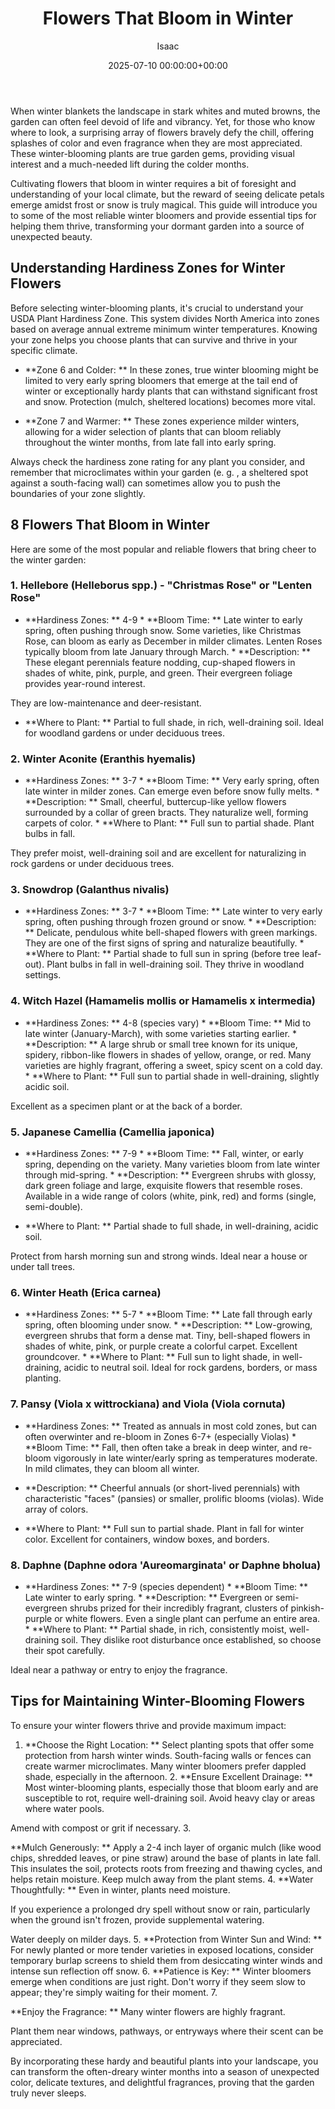 ﻿---
title: Flowers That Bloom in Winter
description: When winter blankets the landscape in stark whites and muted browns, the garden can often feel devoid of life and vibrancy.
slug: /flowers-that-bloom-in-winter/
date: 2025-07-10 00:00:00+00:00
lastmod: 2025-07-10 00:00:00+03:00
author: Isaac
categories:

- Gardening

- Plants and Flowers

- Guides
tags:

- gardening

- flower

- bloom
layout: post
---

When winter blankets the landscape in stark whites and muted browns, the garden can often feel devoid of life and vibrancy. Yet, for those who know where to look, a surprising array of flowers bravely defy the chill, offering splashes of color and even fragrance when they are most appreciated. These winter-blooming plants are true garden gems, providing visual interest and a much-needed lift during the colder months.

Cultivating flowers that bloom in winter requires a bit of foresight and understanding of your local climate, but the reward of seeing delicate petals emerge amidst frost or snow is truly magical. This guide will introduce you to some of the most reliable winter bloomers and provide essential tips for helping them thrive, transforming your dormant garden into a source of unexpected beauty.

##  Understanding Hardiness Zones for Winter Flowers

Before selecting winter-blooming plants, it's crucial to understand your USDA Plant Hardiness Zone. This system divides North America into zones based on average annual extreme minimum winter temperatures. Knowing your zone helps you choose plants that can survive and thrive in your specific climate.

* **Zone 6 and Colder: ** In these zones, true winter blooming might be limited to very early spring bloomers that emerge at the tail end of winter or exceptionally hardy plants that can withstand significant frost and snow. Protection (mulch, sheltered locations) becomes more vital.

* **Zone 7 and Warmer: ** These zones experience milder winters, allowing for a wider selection of plants that can bloom reliably throughout the winter months, from late fall into early spring.

Always check the hardiness zone rating for any plant you consider, and remember that microclimates within your garden (e. g. , a sheltered spot against a south-facing wall) can sometimes allow you to push the boundaries of your zone slightly.

##  8 Flowers That Bloom in Winter

Here are some of the most popular and reliable flowers that bring cheer to the winter garden:

###  1. Hellebore (Helleborus spp.) - "Christmas Rose" or "Lenten Rose"

* **Hardiness Zones: ** 4-9 * **Bloom Time: ** Late winter to early spring, often pushing through snow. Some varieties, like Christmas Rose, can bloom as early as December in milder climates. Lenten Roses typically bloom from late January through March. * **Description: ** These elegant perennials feature nodding, cup-shaped flowers in shades of white, pink, purple, and green. Their evergreen foliage provides year-round interest.

They are low-maintenance and deer-resistant.

* **Where to Plant: ** Partial to full shade, in rich, well-draining soil. Ideal for woodland gardens or under deciduous trees.

###  2. Winter Aconite (Eranthis hyemalis)

* **Hardiness Zones: ** 3-7 * **Bloom Time: ** Very early spring, often late winter in milder zones. Can emerge even before snow fully melts. * **Description: ** Small, cheerful, buttercup-like yellow flowers surrounded by a collar of green bracts. They naturalize well, forming carpets of color. * **Where to Plant: ** Full sun to partial shade. Plant bulbs in fall.

They prefer moist, well-draining soil and are excellent for naturalizing in rock gardens or under deciduous trees.

###  3. Snowdrop (Galanthus nivalis)

* **Hardiness Zones: ** 3-7 * **Bloom Time: ** Late winter to very early spring, often pushing through frozen ground or snow. * **Description: ** Delicate, pendulous white bell-shaped flowers with green markings. They are one of the first signs of spring and naturalize beautifully. * **Where to Plant: ** Partial shade to full sun in spring (before tree leaf-out). Plant bulbs in fall in well-draining soil. They thrive in woodland settings.

###  4. Witch Hazel (Hamamelis mollis or Hamamelis x intermedia)

* **Hardiness Zones: ** 4-8 (species vary) * **Bloom Time: ** Mid to late winter (January-March), with some varieties starting earlier. * **Description: ** A large shrub or small tree known for its unique, spidery, ribbon-like flowers in shades of yellow, orange, or red. Many varieties are highly fragrant, offering a sweet, spicy scent on a cold day. * **Where to Plant: ** Full sun to partial shade in well-draining, slightly acidic soil.

Excellent as a specimen plant or at the back of a border.

###  5. Japanese Camellia (Camellia japonica)

* **Hardiness Zones: ** 7-9 * **Bloom Time: ** Fall, winter, or early spring, depending on the variety. Many varieties bloom from late winter through mid-spring. * **Description: ** Evergreen shrubs with glossy, dark green foliage and large, exquisite flowers that resemble roses. Available in a wide range of colors (white, pink, red) and forms (single, semi-double).

* **Where to Plant: ** Partial shade to full shade, in well-draining, acidic soil.

Protect from harsh morning sun and strong winds. Ideal near a house or under tall trees.

###  6. Winter Heath (Erica carnea)

* **Hardiness Zones: ** 5-7 * **Bloom Time: ** Late fall through early spring, often blooming under snow. * **Description: ** Low-growing, evergreen shrubs that form a dense mat. Tiny, bell-shaped flowers in shades of white, pink, or purple create a colorful carpet. Excellent groundcover. * **Where to Plant: ** Full sun to light shade, in well-draining, acidic to neutral soil. Ideal for rock gardens, borders, or mass planting.

###  7. Pansy (Viola x wittrockiana) and Viola (Viola cornuta)

* **Hardiness Zones: ** Treated as annuals in most cold zones, but can often overwinter and re-bloom in Zones 6-7+ (especially Violas) * **Bloom Time: ** Fall, then often take a break in deep winter, and re-bloom vigorously in late winter/early spring as temperatures moderate. In mild climates, they can bloom all winter.

* **Description: ** Cheerful annuals (or short-lived perennials) with characteristic "faces" (pansies) or smaller, prolific blooms (violas). Wide array of colors.

* **Where to Plant: ** Full sun to partial shade. Plant in fall for winter color. Excellent for containers, window boxes, and borders.

###  8. Daphne (Daphne odora 'Aureomarginata' or Daphne bholua)

* **Hardiness Zones: ** 7-9 (species dependent) * **Bloom Time: ** Late winter to early spring. * **Description: ** Evergreen or semi-evergreen shrubs prized for their incredibly fragrant, clusters of pinkish-purple or white flowers. Even a single plant can perfume an entire area. * **Where to Plant: ** Partial shade, in rich, consistently moist, well-draining soil. They dislike root disturbance once established, so choose their spot carefully.

Ideal near a pathway or entry to enjoy the fragrance.

##  Tips for Maintaining Winter-Blooming Flowers

To ensure your winter flowers thrive and provide maximum impact:

1. **Choose the Right Location: ** Select planting spots that offer some protection from harsh winter winds. South-facing walls or fences can create warmer microclimates. Many winter bloomers prefer dappled shade, especially in the afternoon. 2. **Ensure Excellent Drainage: ** Most winter-blooming plants, especially those that bloom early and are susceptible to rot, require well-draining soil. Avoid heavy clay or areas where water pools.

Amend with compost or grit if necessary. 3.

**Mulch Generously: ** Apply a 2-4 inch layer of organic mulch (like wood chips, shredded leaves, or pine straw) around the base of plants in late fall. This insulates the soil, protects roots from freezing and thawing cycles, and helps retain moisture. Keep mulch away from the plant stems. 4. **Water Thoughtfully: ** Even in winter, plants need moisture.

If you experience a prolonged dry spell without snow or rain, particularly when the ground isn't frozen, provide supplemental watering.

Water deeply on milder days. 5. **Protection from Winter Sun and Wind: ** For newly planted or more tender varieties in exposed locations, consider temporary burlap screens to shield them from desiccating winter winds and intense sun reflection off snow. 6. **Patience is Key: ** Winter bloomers emerge when conditions are just right. Don't worry if they seem slow to appear; they're simply waiting for their moment. 7.

**Enjoy the Fragrance: ** Many winter flowers are highly fragrant.

Plant them near windows, pathways, or entryways where their scent can be appreciated.

By incorporating these hardy and beautiful plants into your landscape, you can transform the often-dreary winter months into a season of unexpected color, delicate textures, and delightful fragrances, proving that the garden truly never sleeps.
